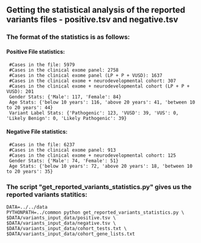## Getting the statistical analysis of the reported variants files - positive.tsv and negative.tsv

### The format of the statistics is as follows:

#### Positive File statistics:
	 #Cases in the file: 5979
	 #Cases in the clinical exome panel: 2758
	 #Cases in the clinical exome panel (LP + P + VUSD): 1637
	 #Cases in the clinical exome + neurodevelopmental cohort: 307
	 #Cases in the clinical exome + neurodevelopmental cohort (LP + P + VUSD): 201
	 Gender Stats: {'Male': 117, 'Female': 84}
	 Age Stats: {'below 10 years': 116, 'above 20 years': 41, 'between 10 to 20 years': 44}
	 Variant Label Stats: {'Pathogenic': 123, 'VUSD': 39, 'VUS': 0, 'Likely Benign': 0, 'Likely Pathogenic': 39}

#### Negative File statistics:
	 #Cases in the file: 6237
	 #Cases in the clinical exome panel: 913
	 #Cases in the clinical exome + neurodevelopmental cohort: 125
	 Gender Stats: {'Male': 74, 'Female': 51}
	 Age Stats: {'below 10 years': 72, 'above 20 years': 18, 'between 10 to 20 years': 35}

### The script "get_reported_variants_statistics.py" gives us the reported variants statitics:
	DATA=../../data
	PYTHONPATH=../common python get_reported_variants_statistics.py \
	$DATA/variants_input_data/positive.tsv \
	$DATA/variants_input_data/negative.tsv \
	$DATA/variants_input_data/cohort_tests.txt \
	$DATA/variants_input_data/cohort_gene_lists.txt
